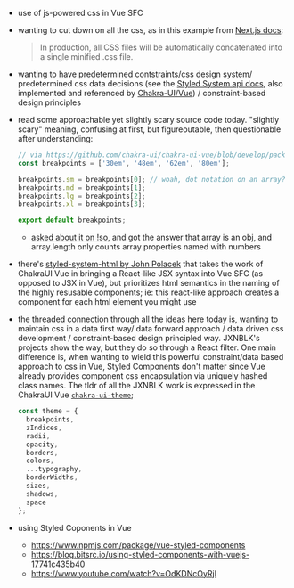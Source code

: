 - use of js-powered css in Vue SFC
- wanting to cut down on all the css, as in this example from [Next.js docs](https://nextjs.org/docs/basic-features/built-in-css-support):
  > In production, all CSS files will be automatically concatenated into a single minified .css file.
- wanting to have predetermined contstraints/css design system/ predetermined css data decisions (see the [Styled System api docs](https://styled-system.com/api/), also implemented and referenced by [Chakra-UI/Vue](https://vue.chakra-ui.com)) / constraint-based design principles
- read some approachable yet slightly scary source code today. "slightly scary" meaning, confusing at first, but figureoutable, then questionable after understanding:

  ```js
  // via https://github.com/chakra-ui/chakra-ui-vue/blob/develop/packages/chakra-ui-theme/src/theme/breakpoints.js
  const breakpoints = ['30em', '48em', '62em', '80em'];

  breakpoints.sm = breakpoints[0]; // woah, dot notation on an array?!
  breakpoints.md = breakpoints[1];
  breakpoints.lg = breakpoints[2];
  breakpoints.xl = breakpoints[3];

  export default breakpoints;
  ```

  - [asked about it on !so](https://stackoverflow.com/q/67114419/2145103), and got the answer that array is an obj, and array.length only counts array properties named with numbers

- there's [styled-system-html by John Polacek](https://github.com/johnpolacek/styled-system-html) that takes the work of ChakraUI Vue in bringing a React-like JSX syntax into Vue SFC (as opposed to JSX in Vue), but prioritizes html semantics in the naming of the highly resusable components; ie: this react-like approach creates a component for each html element you might use
- the threaded connection through all the ideas here today is, wanting to maintain css in a data first way/ data forward approach / data driven css development / constraint-based design principled way. JXNBLK's projects show the way, but they do so through a React filter. One main difference is, when wanting to wield this powerful constraint/data based approach to css in Vue, Styled Components don't matter since Vue already provides component css encapsulation via uniquely hashed class names. The tldr of all the JXNBLK work is expressed in the ChakraUI Vue [`chakra-ui-theme`](https://github.com/chakra-ui/chakra-ui-vue/blob/develop/packages/chakra-ui-theme/src/theme/index.js);
  ```js
  const theme = {
    breakpoints,
    zIndices,
    radii,
    opacity,
    borders,
    colors,
    ...typography,
    borderWidths,
    sizes,
    shadows,
    space
  };
  ```
- using Styled Coponents in Vue
  - https://www.npmjs.com/package/vue-styled-components
  - https://blog.bitsrc.io/using-styled-components-with-vuejs-17741c435b40
  - https://www.youtube.com/watch?v=OdKDNcOyRjI
